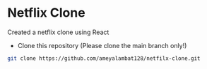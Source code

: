 # Netflix Clone

Created a netflix clone using React


- Clone this repository (Please clone the main branch only!)
```bash
git clone https://github.com/ameyalambat128/netfilx-clone.git
```

